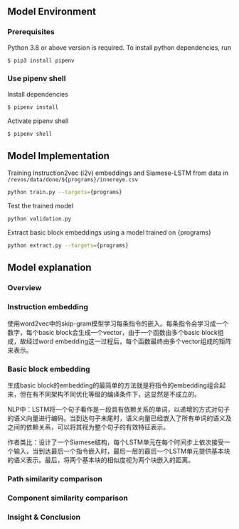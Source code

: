 ## Model Environment
### Prerequisites

Python 3.8 or above version is required. To install python dependencies, run
```bash
$ pip3 install pipenv
```

### Use pipenv shell

Install dependencies
```bash
$ pipenv install
```

Activate pipenv shell
```bash
$ pipenv shell
```

## Model Implementation

Training Instruction2vec (i2v) embeddings and Siamese-LSTM from data in `/revos/data/done/${programs}/innereye.csv` 
```bash
python train.py --targets={programs}
```

Test the trained model
```bash
python validation.py
```

Extract basic block embeddings using a model trained on {programs}
```bash
python extract.py --targets={programs}
```

## Model explanation

### Overview

### Instruction embedding

使用word2vec中的skip-gram模型学习每条指令的嵌入。每条指令会学习成一个数字，每个basic block会生成一个vector，由于一个函数由多个basic block组成，故经过word embedding这一过程后，每个函数最终由多个vector组成的矩阵来表示。

### Basic block embedding

生成basic block的embedding的最简单的方法就是将指令的embedding组合起来，但在有不同架构不同优化等级的编译条件下，这显然是不成立的。

NLP中：LSTM将一个句子看作是一段具有依赖关系的单词，以递增的方式对句子的语义向量进行编码。当到达句子末尾时，语义向量已经嵌入了所有单词的语义及之间的依赖关系，可以将其视为整个句子的有效特征表示。

作者类比：设计了一个Siamese结构，每个LSTM单元在每个时间步上依次接受一个输入，当到达最后一个指令嵌入时，最后一层的最后一个LSTM单元提供基本块的语义表示。最后，将两个基本块的相似度视为两个块嵌入的距离。

### Path similarity comparison

### Component similarity comparison

### Insight & Conclusion
